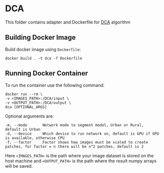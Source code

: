 # DCA
This folder contains adapter and Dockerfile for [DCA](https://github.com/Luffy03/DCA) algorithm

## Building Docker Image
Build docker image using `Dockerfile`:
```
docker build . -t dca -f Dockerfile
```

## Running Docker Container
To run the container use the following command:
```
docker run --rm \
-v <IMAGES_PATH>:/DCA/input \
-v <OUTPUT_PATH>:/DCA/output \
dca [OPTIONAL_ARGS]
```

Optional arguments are:
```
-m, --mode       Network mode to segment model, Urban or Rural, default is Urban
-d, --device     Which device to run network on, default is GPU if GPU is available, otherwise CPU
-f, --factor     Factor shows how images must be scaled to create patches, for factor = n there will be n^2 patches, default is 2
```

Here `<IMAGES_PATH>` is the path where your image dataset is stored on the host machine and `<OUTPUT_PATH>` is the path where the result numpy arrays will be saved. 

